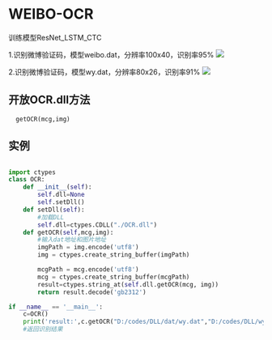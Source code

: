 # WEIBO-OCR
训练模型ResNet_LSTM_CTC

1.识别微博验证码，模型weibo.dat，分辨率100x40，识别率95%
![](https://github.com/LoseNine/Decryption-Website-code/blob/master/wbtest_2bc2w.png)


2.识别微博验证码，模型wy.dat，分辨率80x26，识别率91%
![](https://github.com/LoseNine/Decryption-Website-code/blob/master/wytest_2anq.bmp)



## 开放OCR.dll方法
```
  getOCR(mcg,img)
```

## 实例
```python

import ctypes
class OCR:
    def __init__(self):
        self.dll=None
        self.setDll()
    def setDll(self):
        #加载DLL
        self.dll=ctypes.CDLL("./OCR.dll")
    def getOCR(self,mcg,img):
        #输入dat地址和图片地址
        imgPath = img.encode('utf8')
        img = ctypes.create_string_buffer(imgPath)

        mcgPath = mcg.encode('utf8')
        mcg = ctypes.create_string_buffer(mcgPath)
        result=ctypes.string_at(self.dll.getOCR(mcg, img))
        return result.decode('gb2312')

if __name__ == '__main__':
    c=OCR()
    print('result:',c.getOCR("D:/codes/DLL/dat/wy.dat","D:/codes/DLL/wytest_2anq.bmp"))
    #返回识别结果
```

